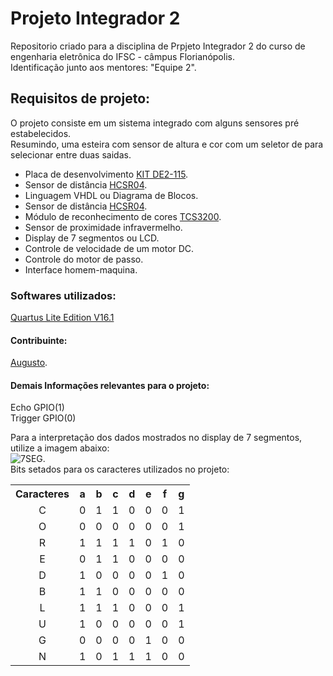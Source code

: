 <h1> Projeto Integrador 2 </h1>
<p>Repositorio criado para a disciplina de Prpjeto Integrador 2 do curso de engenharia eletrônica do IFSC - câmpus Florianópolis. <br/>
Identificação junto aos mentores: "Equipe 2". <br/>
</p>

<h2> Requisitos de projeto: </h2> <p>
O projeto consiste em um sistema integrado com alguns sensores pré estabelecidos. <br/>
Resumindo, uma esteira com sensor de altura e cor com um seletor de para selecionar entre duas saidas. <br/>
	<ul>
		<li>Placa de desenvolvimento <a href="https://drive.google.com/open?id=0BzUZsr8WwPNLbmZDWnhsazVjMEE
">KIT DE2-115</a>.</li>
		<li>Sensor de distância <a href="https://cdn.sparkfun.com/datasheets/Sensors/Proximity/HCSR04.pdf
">HCSR04</a>.</li>
		<li>Linguagem VHDL ou Diagrama de Blocos.</li>
		<li>Sensor de distância <a href="https://cdn.sparkfun.com/datasheets/Sensors/Proximity/HCSR04.pdf">HCSR04</a>.</li>
		<li>Módulo de reconhecimento de cores <a href="http://www.mouser.com/catalog/specsheets/TCS3200-E11.pdf">TCS3200</a>.</li>
		<li>Sensor de proximidade infravermelho.</li>
		<li>Display de 7 segmentos ou LCD.</li>
		<li>Controle de velocidade de um motor DC.</li>
		<li>Controle do motor de passo.</li>
		<li>Interface homem-maquina.</li>
	</ul>
</p>



<h3>Softwares utilizados:</h3>
<p>
	<a href="http://dl.altera.com/16.1/?edition=lite">Quartus Lite Edition V16.1</a> <br/>
</p>
<h4>Contribuinte:</h4> <p>
		<a href="https://github.com/gutovsk49">Augusto</a>. <br/>
	</p>
<h4>Demais Informações relevantes para o projeto:</h4>
<p> Echo GPIO(1) <br/> Trigger GPIO(0) <br/> </p>

<p>Para a interpretação dos dados mostrados no display de 7 segmentos, utilize a imagem abaixo:<br/>
 <img alt="7SEG." src="http://www.twyman.org.uk/Fonts/7%20Seq-3D.jpg"/> <br/>
Bits setados para os caracteres utilizados no projeto:<br/>
<table>
	<tr>
		<th align=center>Caracteres</th> <th>a</th><th>b</th> <th>c</th> <th>d</th> <th>e</th> <th>f</th> <th>g</th>
	</tr>
	<tr>
		<td align=center>C</td>	<td>0</td>	<td>1</td>	<td>1</td> <td>0</td>	<td>0</td>	<td>0</td>	<td>1</td>
	</tr>
	<tr>
		<td align=center>O</td>	<td>0</td>	<td>0</td>	<td>0</td>	<td>0</td>	<td>0</td>	<td>0</td>	<td>1</td>
	</tr>
	<tr>
		<td align=center>R</td>	<td>1</td>	<td>1</td>	<td>1</td>	<td>1</td>	<td>0</td>	<td>1</td>	<td>0</td>
	</tr>
	<tr>
		<td align=center>E</td>	<td>0</td>	<td>1</td>	<td>1</td>	<td>0</td>	<td>0</td>	<td>0</td>	<td>0</td>
	</tr>
	<tr>
		<td align=center>D</td>	<td>1</td>	<td>0</td>	<td>0</td>	<td>0</td>	<td>0</td>	<td>1</td>	<td>0</td>
	</tr>
	<tr>
		<td align=center>B</td>	<td>1</td>	<td>1</td>	<td>0</td>	<td>0</td>	<td>0</td>	<td>0</td>	<td>0</td>
	</tr>
	<tr>
		<td align=center>L</td>	<td>1</td>	<td>1</td>	<td>1</td>	<td>0</td>	<td>0</td>	<td>0</td>	<td>1</td>
	</tr>
	<tr>
		<td align=center>U</td>	<td>1</td>	<td>0</td>	<td>0</td>	<td>0</td>	<td>0</td>	<td>0</td>	<td>1</td>
	</tr>
	<tr>
		<td align=center>G</td>	<td>0</td>	<td>0</td>	<td>0</td>	<td>0</td>	<td>1</td>	<td>0</td>	<td>0</td>
	</tr>
	<tr>
		<td align=center>N</td>	<td>1</td>	<td>0</td>	<td>1</td>	<td>1</td>	<td>1</td>	<td>0</td>	<td>0</td>
	</tr>
</table> <br/>
</p>
